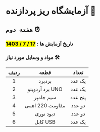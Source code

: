 # آزمایشگاه ریز پردازنده 🔬

## `هفته دوم` ⏰

### تاریخ آزمایش ها : <mark>17 / 7 / 1403</mark>

### مواد و وسایل مورد نیاز 🛠️

| ردیف |       قطعه      |  تعداد |
|:----:|:---------------:|:------:|
|   1  |     بردبرد     | یک عدد |
|   2  | برد آردوینو UNO | یک عدد |
|   3  |    سیم جامپر    | پنج عدد |
|   4  | مقاومت 220 اهمی | دو عدد |
|   5  |    دیود نوری    | دو عدد |
|   6  |     کابل USB    | یک عدد |
